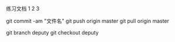 练习文档
 1
 2
 3 

 git commit -am "文件名"
 git push origin master 
 git pull origin master 

git branch deputy
git checkout deputy